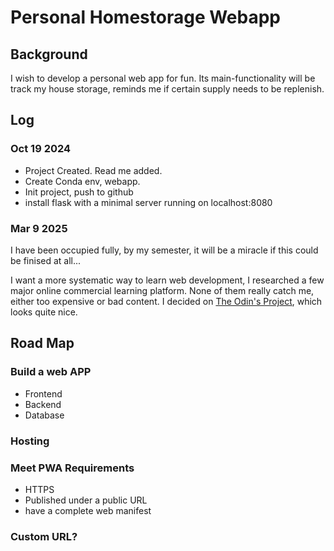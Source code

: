 # Personal Homestorage Webapp

## Background

I wish to develop a personal web app for fun. Its main-functionality will be track my house storage, reminds me if certain supply needs to be replenish.

## Log

### Oct 19 2024

- Project Created. Read me added.
- Create Conda env, webapp.
- Init project, push to github
- install flask with a minimal server running on localhost:8080

### Mar 9 2025

I have been occupied fully, by my semester, it will be a miracle if this could be finised at all...

I want a more systematic way to learn web development, I researched a few major online commercial learning platform. None of them really catch me, either too expensive or bad content. I decided on [The Odin's Project](https://www.theodinproject.com/dashboard), which looks quite nice.

## Road Map

### Build a web APP

- Frontend
- Backend
- Database

### Hosting

### Meet PWA Requirements

- HTTPS
- Published under a public URL
- have a complete web manifest
  
### Custom URL?
